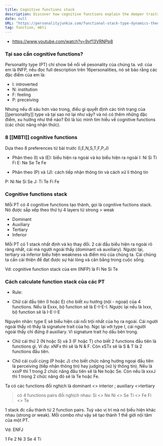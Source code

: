 ```yaml
---
title: Cognitive functions stack
description: Discover how cognitive functions explain the deeper traits behind MBTI personality types and learn how to calculate your unique cognitive function stack for better self-awareness.
date: null
URL: "https://personalityjunkie.com/functional-stack-type-dynamics-theory/"
tag: function, mbti
---
```


- https://www.youtube.com/watch?v=9xf13VRNPp8

### Tại sao cần cognitive functions?

Personality type (PT) chỉ show bề nổi về pesonality của chúng ta.
vd: của em là INFP, nếu đọc full description trên 16personalities, nó sẽ bảo rằng các đặc điểm của em là:

- I: introverted
- N: institution
- F: feeling
- P: preceiving

Nhưng nếu đi sâu hơn vào trong, điều gì quyết định các tính trạng của [[personality]] type và tại sao nó lại như vậy? và nó có thêm những đặc điểm, xu hướng như thế nào? Đó là lúc mình tìm hiểu về cognitive functions (các chức năng nhận thức).

### 8 [[MBTI]] cognitive functions

Dựa theo 8 preferences từ bài trước (I,E,N,S,T,F,P,J)

- Phân theo (I) và (E): biểu hiện ra ngoài và ko biểu hiện ra ngoài
  I: Ni Si Ti Fi
  E: Ne Se Te Fe

- Phân theo (P) và (J): cách tiếp nhận thông tin và cách xử lí thông tin

P: Ni Ne Si Se
J: Ti Te Fi Fe

### Cognitive functions stack

Mỗi PT có 4 cognitive functions tạo thành, gọi là cognitive fuctions stack. Nó được sắp xếp theo thứ tự 4 layers từ strong > weak

- Dominant
- Auxiliary
- Tertiary
- Inferior

Mỗi PT có 1 stack nhất định và ko thay đổi. 2 cái đầu biểu hiện ra ngoài rõ ràng nhất, cái mà người ngoài thấy (dominant và auxiliary). Ngược lại, tertiary và inferior biểu hiện weakness và điểm mù của chúng ta. Cái chúng ta cần cải thiện để đạt được sự hài lòng và cân bằng trong cuộc sống.

Vd: cognitive function stack của em (INFP) là Fi Ne Si Te

### Cách calculate function stack của các PT

- Rule:

* Chữ cái đầu tiên (I hoặc E) cho biết xu hướng (nội - ngoại) của 4 functions. Nếu là Exxx, bộ function sẽ là E-I-E-I. Ngược lại nếu là Ixxx, bộ function sẽ là I-E-I-E

Nguyên nhân: type E sẽ biểu hiện cái nổi trội nhất của họ ra ngoài. Cái người ngoài thấy rõ thấy là signature trait của họ. Ngc lại với type I, cái người ngoài thấy chỉ đứng ở auxiliary. Vì signature trait họ dấu bên trong.

- Chữ cái thứ 2 (N hoặc S) và 3 (F hoặc T) cho biết 2 functions đầu tiên là functions gì. Ví dụ: xNFx thì sẽ là N & F. Còn xSTx sẽ là S & T là 2 functions đầu tiên.

- Chữ cái cuối cùng (P hoặc J) cho biết chức năng hướng ngoại đầu tiên là perceiving (tiếp nhận thông tin) hay judging (xử lý thông tin). Nếu là xxxP thì 1 trong 2 chức năng đầu tiên sẽ là Ne hoặc Se. Còn nếu là xxxJ thì 1 trong 2 chức năng đó sẽ là Te hoặc Fe.

Ta có các functions đối nghịch là dominant <> interior ; auxiliary <>tertiary

> có 4 functions pairs đối nghịch nhau:
> Si <> Ne
> Ni <> Se
> Ti <> Fe
> Fi <> Te

1 stack đc cấu thành từ 2 function pairs. Tuỳ vào vị trí mà nó biểu hiện khác nhau (strong or weak). Mỗi combo như vậy sẽ tạo thành 1 thế giới nội tâm của một PT.

Vd: ENFJ

1 Fe
2 Ni
3 Se
4 Ti
